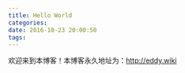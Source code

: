 ```yaml
---
title: Hello World
categories:
date: 2016-10-23 20:00:50
tags:
---
```

欢迎来到本博客！本博客永久地址为：http://eddy.wiki